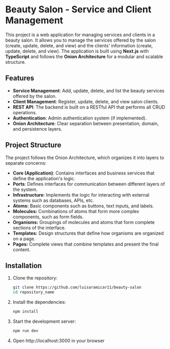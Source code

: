 # Beauty Salon - Service and Client Management

This project is a web application for managing services and clients in a beauty salon. It allows you to manage the services offered by the salon (create, update, delete, and view) and the clients' information (create, update, delete, and view). The application is built using **Next.js** with **TypeScript** and follows the **Onion Architecture** for a modular and scalable structure.

## Features

- **Service Management**: Add, update, delete, and list the beauty services offered by the salon.
- **Client Management**: Register, update, delete, and view salon clients.
- **REST API**: The backend is built on a RESTful API that performs all CRUD operations.
- **Authentication**: Admin authentication system (if implemented).
- **Onion Architecture**: Clear separation between presentation, domain, and persistence layers.

## Project Structure

The project follows the Onion Architecture, which organizes it into layers to separate concerns:

- **Core (Application)**: Contains interfaces and business services that define the application's logic.
- **Ports**: Defines interfaces for communication between different layers of the system.
- **Infrastructure**: Implements the logic for interacting with external systems such as databases, APIs, etc.
- **Atoms:** Basic components such as buttons, text inputs, and labels.
- **Molecules:** Combinations of atoms that form more complex components, such as form fields.
- **Organisms:** Groupings of molecules and atoms that form complete sections of the interface.
- **Templates:** Design structures that define how organisms are organized on a page.
- **Pages:** Complete views that combine templates and present the final content.

## Installation

1. Clone the repository:
   ```bash
   git clone https://github.com/luisaramicar11/beauty-salon
   cd repository_name

2. Install the dependencies:
    ```bash
   npm install

3. Start the development server:
   ```bash
   npm run dev

4. Open http://localhost:3000 in your browser

